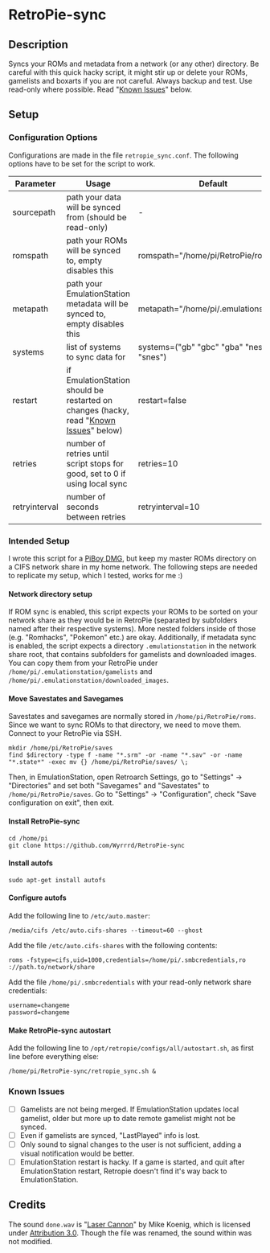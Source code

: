 # RetroPie-sync

## Description
Syncs your ROMs and metadata from a network (or any other) directory.
Be careful with this quick hacky script, it might stir up or delete your ROMs, gamelists and boxarts if you are not careful. Always backup and test. Use read-only where possible. Read "[Known Issues](#known-issues)" below.

## Setup
### Configuration Options
Configurations are made in the file `retropie_sync.conf`. The following options have to be set for the script to work.

| Parameter     | Usage                                                                                                  | Default                                 |
| ---           | ---                                                                                                    | ---                                     |
| sourcepath    | path your data will be synced from (should be read-only)                                               | -                                       |
| romspath      | path your ROMs will be synced to, empty disables this                                                  | romspath="/home/pi/RetroPie/roms"       |
| metapath      | path your EmulationStation metadata will be synced to, empty disables this                             | metapath="/home/pi/.emulationstation"   |
| systems       | list of systems to sync data for                                                                       | systems=("gb" "gbc" "gba" "nes" "snes") |
| restart       | if EmulationStation should be restarted on changes (hacky, read "[Known Issues](#known-issues)" below) | restart=false                           |
| retries       | number of retries until script stops for good, set to 0 if using local sync                            | retries=10                              |
| retryinterval | number of seconds between retries                                                                      | retryinterval=10                        |

### Intended Setup
I wrote this script for a [PiBoy DMG](https://www.experimentalpi.com/PiBoy-DMG--Full-Kit_p_18.html), but keep my master ROMs directory on a CIFS network share in my home network. The following steps are needed to replicate my setup, which I tested, works for me :)

#### Network directory setup
If ROM sync is enabled, this script expects your ROMs to be sorted on your network share as they would be in RetroPie (separated by subfolders named after their respective systems). More nested folders inside of those (e.g. "Romhacks", "Pokemon" etc.) are okay.
Additionally, if metadata sync is enabled, the script expects a directory `.emulationstation` in the network share root, that contains subfolders for gamelists and downloaded images. You can copy them from your RetroPie under `/home/pi/.emulationstation/gamelists` and `/home/pi/.emulationstation/downloaded_images`.

#### Move Savestates and Savegames
Savestates and savegames are normally stored in `/home/pi/RetroPie/roms`. Since we want to sync ROMs to that directory, we need to move them.
Connect to your RetroPie via SSH.

```
mkdir /home/pi/RetroPie/saves
find $directory -type f -name "*.srm" -or -name "*.sav" -or -name "*.state*" -exec mv {} /home/pi/RetroPie/saves/ \;
```

Then, in EmulationStation, open Retroarch Settings, go to "Settings" &#8594; "Directories" and set both "Savegames" and "Savestates" to `/home/pi/RetroPie/saves`.
Go to "Settings" &#8594; "Configuration", check "Save configuration on exit", then exit.

#### Install RetroPie-sync
```
cd /home/pi
git clone https://github.com/Wyrrrd/RetroPie-sync
```

#### Install autofs
```
sudo apt-get install autofs
```

#### Configure autofs
Add the following line to `/etc/auto.master`:
```
/media/cifs /etc/auto.cifs-shares --timeout=60 --ghost
```

Add the file `/etc/auto.cifs-shares` with the following contents:
```
roms -fstype=cifs,uid=1000,credentials=/home/pi/.smbcredentials,ro ://path.to/network/share
```

Add the file `/home/pi/.smbcredentials` with your read-only network share credentials:
```
username=changeme
password=changeme
```

#### Make RetroPie-sync autostart

Add the following line to `/opt/retropie/configs/all/autostart.sh`, as first line before everything else:
```
/home/pi/RetroPie-sync/retropie_sync.sh &
```

### Known Issues
- [ ] Gamelists are not being merged. If EmulationStation updates local gamelist, older but more up to date remote gamelist might not be synced. 
- [ ] Even if gamelists are synced, "LastPlayed" info is lost.
- [ ] Only sound to signal changes to the user is not sufficient, adding a visual notification would be better.
- [ ] EmulationStation restart is hacky. If a game is started, and quit after EmulationStation restart, Retropie doesn't find it's way back to EmulationStation.

## Credits
The sound `done.wav` is "[Laser Cannon](https://soundbible.com/1771-Laser-Cannon.html)" by Mike Koenig, which is licensed under [Attribution 3.0](https://creativecommons.org/licenses/by/3.0/). Though the file was renamed, the sound within was not modified.